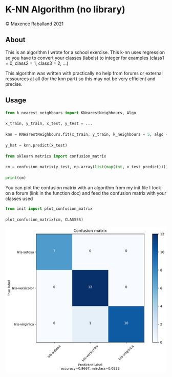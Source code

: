# K-NN Algorithm (no library)

&copy; Maxence Raballand 2021

## About

This is an algorithm I wrote for a school exercise. This k-nn uses regression so you have to convert your classes (labels) to integer  for examples (class1 = 0, class2 = 1, class3 = 2, ...)

This algorithm was written with practically no help from forums or external ressources at all (for the knn part) so this may not be very efficient and precise.

## Usage

```python
from k_nearest_neighbours import KNearestNeighbours, Algo

x_train, y_train, x_test, y_test = ...

knn = KNearestNeighbours.fit(x_train, y_train, k_neighbours = 5, algo = Algo.KD_TREE, leaf_size = 20)

y_hat = knn.predict(x_test)

from sklearn.metrics import confusion_matrix

cm = confusion_matrix(y_test, np.array(list(map(int, x_test_predict))))

print(cm)
```

You can plot the confusion matrix with an algorithm from my init file I took on a forum (link in the function doc) and feed the confusion matrix with your classes used

```python
from init import plot_confusion_matrix

plot_confusion_matrix(cm, CLASSES)
```

![alt text](data/confusion_matrix.png "confusion matrix example")
